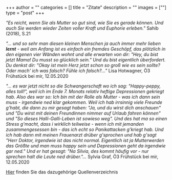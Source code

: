 +++
author = ""
categories = []
title = "Zitate"
description = ""
images = [""]
type = "post"
+++


*"Es reicht, wenn Sie als Mutter so gut sind, wie Sie es gerade können. Und auch Sie werden wieder Zeiten voller Kraft und Euphorie erleben."* Sahib (2018), S.21

*"... und so sehr man diesen kleinen Menschen ja auch immer mehr lieben **lernt** - weil am Anfang ist es einfach ein fremdes Geschöpf, das plötzlich in den eigenen vier Wänden wohnt und alle erwarten von dir: "Hey, du bist jetzt Mama! Du musst so glücklich sein." Und du bist eigentlich überfordert. Du denkst dir: "Okay ist mein Herz jetzt schon so groß wie es sein sollte? Oder mach' ich was falsch? Fühle ich falsch?..."* Lisa Hotwagner, Ö3 Frühstück bei mir, 12.05.2020

*"... es war jetzt nicht so die Schwangerschaft wo ich sag: "Happy-peppy, alles toll!", weil ich im Ende 7. Monats relativ heftige Depressionen gekriegt hab. Also des war so: Ich bin mit der Rolle als Mutter - was ich dann sein muss - irgendwie ned klar gekommen. Weil ich hab irrsinnig viele Freunde g'habt, die dann zu mir gesagt haben: "Ja, und du wirst dich anschauen" und "Du wirst mit deinen Freundinnen nimmer auf Urlaub fahren können" und "So dieses Halli-Galli-Leben ist sowieso weg". Und des hat ma so einen Stress g'macht, dass i wirklich teilweise - wenn ich mit jemanden zusammengesessen bin - das ich echt so Panikattacken g'kriegt hab. Und ich hab dann mit meinen Frauenarzt drüber g'sprochen und hab g'sagt "Herr Doktor, irgendwie ist das nicht normal. Eigentlich ist ja Mutterwerden das Größte und man muss happy sein und Depressionen geht da irgendwie gar ned." Und er hat gesagt: "Na Silvia, des kommt häufig vor - nur sprechen halt die Leute ned drüber."...* Sylvia Graf, Ö3 Frühstück bei mir, 12.05.2020

[Hier](/literatur) finden Sie das dazugehörige Quellenverzeichnis